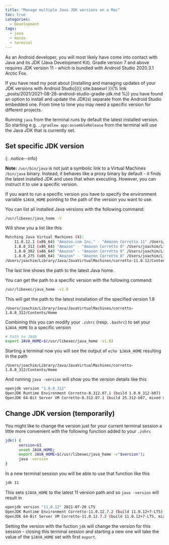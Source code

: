 ```yaml
---
title: "Manage multiple Java JDK versions on a Mac" 
toc: true
categories:
  - Development
tags:
  - java
  - macos
  - terminal
---
```


As an Android developer, you will most likely have come into contact with Java and its JDK (Java Development Kit). Gradle version 7 and above requires JDK version 11 - which is bundled with Android Studio 2020.3.1 Arctic Fox.

If you have read my post about [installing and managing updates of your JDK versions with Android Studio]({{ site.baseurl }}{% link _posts/2021/2021-08-28-android-studio-gradle-jdk.md %}) you have found an option to install and update the JDK(s) separate from the Android Studio embedded one. From time to time you may need a specific version for different projects.


Running `java` from the terminal runs by default the latest installed version. So starting e.g. `./gradlew app:assembleRelease` from the terminal will use the Java JDK that is currently set.


## Set specific JDK version

{: .notice--info}

**Note:** `/usr/bin/java` is not just a symbolic link to a Virtual Machines `/bin/java` binary. Instead, it behaves like a proxy binary by default - it finds the latest installed JDK and uses that when executing. However, you can instruct it to use a specific version.

If you want to run a specific version you have to specify the environment variable `$JAVA_HOME` pointing to the path of the version you want to use.

You can list all installed Java versions with the following command:

```bash
/usr/libexec/java_home -V
```

Will show you a list like this

```bash
Matching Java Virtual Machines (4):
    11.0.12.1 (x86_64) "Amazon.com Inc." - "Amazon Corretto 11" /Users/joachim/Library/Java/JavaVirtualMachines/corretto-11.0.12/Contents/Home
    1.8.0_312 (x86_64) "Amazon" - "Amazon Corretto 8" /Users/joachim/Library/Java/JavaVirtualMachines/corretto-1.8.0_312/Contents/Home
    1.8.0_302 (x86_64) "Amazon" - "Amazon Corretto 8" /Users/joachim/Library/Java/JavaVirtualMachines/corretto-1.8.0_302/Contents/Home
    1.8.0_275 (x86_64) "Amazon" - "Amazon Corretto 8" /Users/joachim/Library/Java/JavaVirtualMachines/corretto-1.8.0_275/Contents/Home
/Users/joachim/Library/Java/JavaVirtualMachines/corretto-11.0.12/Contents/Home
```

The last line shows the path to the latest Java home.

You can get the path to a specific version with the following command:

```bash
/usr/libexec/java_home -v1.8
```

This will get the path to the latest installation of the specified version 1.8

```
/Users/joachim/Library/Java/JavaVirtualMachines/corretto-1.8.0_312/Contents/Home
```

Combining this you can modify your `.zshrc` (resp. `.bashrc`) to set your `$JAVA_HOME` to a specific version

```bash
# Path to JAVA
export JAVA_HOME=$(/usr/libexec/java_home -v1.8)
```

Starting a terminal now you will see the output of `echo $JAVA_HOME` resulting in the path

```
/Users/joachim/Library/Java/JavaVirtualMachines/corretto-1.8.0_312/Contents/Home
```

And running `java -version` will show you the version details like this

```bash
openjdk version "1.8.0_312"
OpenJDK Runtime Environment Corretto-8.312.07.1 (build 1.8.0_312-b07)
OpenJDK 64-Bit Server VM Corretto-8.312.07.1 (build 25.312-b07, mixed mode)
```

## Change JDK version (temporarily)

You might like to change the version just for your current terminal session a little more convenient with the following function added to your `.zshrc`

```bash
jdk() {
      version=$1
      unset JAVA_HOME;
      export JAVA_HOME=$(/usr/libexec/java_home -v"$version");
      java -version
}
```

In a new terminal session you will be able to use that function like this

```bash
jdk 11
```

This sets `$JAVA_HOME` to the latest 11 version path and so `java -version` will result in 

```bash
openjdk version "11.0.12" 2021-07-20 LTS
OpenJDK Runtime Environment Corretto-11.0.12.7.2 (build 11.0.12+7-LTS)
OpenJDK 64-Bit Server VM Corretto-11.0.12.7.2 (build 11.0.12+7-LTS, mixed mode)
```

Setting the version with the fuction `jdk` will change the version for this session - closing this terminal session and starting a new one will take the value of the `$JAVA_HOME` set with first `export`.
